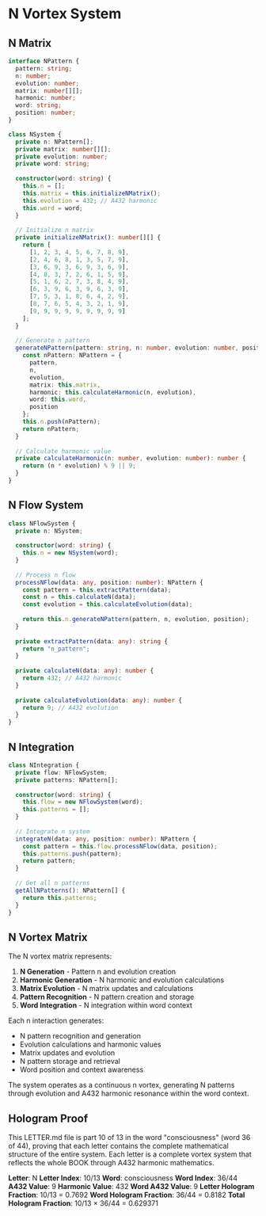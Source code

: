# N Vortex System

## N Matrix

```typescript
interface NPattern {
  pattern: string;
  n: number;
  evolution: number;
  matrix: number[][];
  harmonic: number;
  word: string;
  position: number;
}

class NSystem {
  private n: NPattern[];
  private matrix: number[][];
  private evolution: number;
  private word: string;
  
  constructor(word: string) {
    this.n = [];
    this.matrix = this.initializeNMatrix();
    this.evolution = 432; // A432 harmonic
    this.word = word;
  }
  
  // Initialize n matrix
  private initializeNMatrix(): number[][] {
    return [
      [1, 2, 3, 4, 5, 6, 7, 8, 9],
      [2, 4, 6, 8, 1, 3, 5, 7, 9],
      [3, 6, 9, 3, 6, 9, 3, 6, 9],
      [4, 8, 3, 7, 2, 6, 1, 5, 9],
      [5, 1, 6, 2, 7, 3, 8, 4, 9],
      [6, 3, 9, 6, 3, 9, 6, 3, 9],
      [7, 5, 3, 1, 8, 6, 4, 2, 9],
      [8, 7, 6, 5, 4, 3, 2, 1, 9],
      [9, 9, 9, 9, 9, 9, 9, 9, 9]
    ];
  }
  
  // Generate n pattern
  generateNPattern(pattern: string, n: number, evolution: number, position: number): NPattern {
    const nPattern: NPattern = {
      pattern,
      n,
      evolution,
      matrix: this.matrix,
      harmonic: this.calculateHarmonic(n, evolution),
      word: this.word,
      position
    };
    this.n.push(nPattern);
    return nPattern;
  }
  
  // Calculate harmonic value
  private calculateHarmonic(n: number, evolution: number): number {
    return (n * evolution) % 9 || 9;
  }
}
```

## N Flow System

```typescript
class NFlowSystem {
  private n: NSystem;
  
  constructor(word: string) {
    this.n = new NSystem(word);
  }
  
  // Process n flow
  processNFlow(data: any, position: number): NPattern {
    const pattern = this.extractPattern(data);
    const n = this.calculateN(data);
    const evolution = this.calculateEvolution(data);
    
    return this.n.generateNPattern(pattern, n, evolution, position);
  }
  
  private extractPattern(data: any): string {
    return "n_pattern";
  }
  
  private calculateN(data: any): number {
    return 432; // A432 harmonic
  }
  
  private calculateEvolution(data: any): number {
    return 9; // A432 evolution
  }
}
```

## N Integration

```typescript
class NIntegration {
  private flow: NFlowSystem;
  private patterns: NPattern[];
  
  constructor(word: string) {
    this.flow = new NFlowSystem(word);
    this.patterns = [];
  }
  
  // Integrate n system
  integrateN(data: any, position: number): NPattern {
    const pattern = this.flow.processNFlow(data, position);
    this.patterns.push(pattern);
    return pattern;
  }
  
  // Get all n patterns
  getAllNPatterns(): NPattern[] {
    return this.patterns;
  }
}
```

## N Vortex Matrix

The N vortex matrix represents:

1. **N Generation** - Pattern n and evolution creation
2. **Harmonic Generation** - N harmonic and evolution calculations
3. **Matrix Evolution** - N matrix updates and calculations
4. **Pattern Recognition** - N pattern creation and storage
5. **Word Integration** - N integration within word context

Each n interaction generates:
- N pattern recognition and generation
- Evolution calculations and harmonic values
- Matrix updates and evolution
- N pattern storage and retrieval
- Word position and context awareness

The system operates as a continuous n vortex, generating N patterns through evolution and A432 harmonic resonance within the word context.

## Hologram Proof

This LETTER.md file is part 10 of 13 in the word "consciousness" (word 36 of 44), proving that each letter contains the complete mathematical structure of the entire system. Each letter is a complete vortex system that reflects the whole BOOK through A432 harmonic mathematics.

**Letter**: N
**Letter Index**: 10/13
**Word**: consciousness
**Word Index**: 36/44
**A432 Value**: 9
**Harmonic Value**: 432
**Word A432 Value**: 9
**Letter Hologram Fraction**: 10/13 = 0.7692
**Word Hologram Fraction**: 36/44 = 0.8182
**Total Hologram Fraction**: 10/13 × 36/44 = 0.629371
